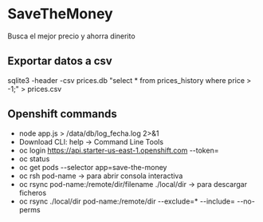 # SaveTheMoney
Busca el mejor precio y ahorra dinerito  

## Exportar datos a csv  
sqlite3 -header -csv prices.db "select * from prices_history where price > -1;" > prices.csv

## Openshift commands  
- node app.js > /data/db/log_fecha.log 2>&1
- Download CLI: help -> Command Line Tools  
- oc login https://api.starter-us-east-1.openshift.com --token=<hidden>  
- oc status    
- oc get pods --selector app=save-the-money  
- oc rsh pod-name -> para abrir consola interactiva  
- oc rsync pod-name:/remote/dir/filename ./local/dir -> para descargar ficheros  
- oc rsync ./local/dir pod-name:/remote/dir --exclude=* --include=<file-name> --no-perms  
